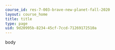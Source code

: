 ```yaml
---
course_id: res-7-003-brave-new-planet-fall-2020
layout: course_home
title: title
type: page
uid: 9d20995b-8234-45cf-7ccd-71269172510a
---
```

body